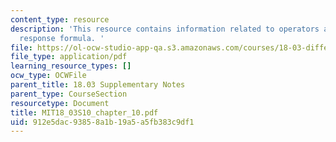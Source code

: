 ```yaml
---
content_type: resource
description: 'This resource contains information related to operators and the exponential
  response formula. '
file: https://ol-ocw-studio-app-qa.s3.amazonaws.com/courses/18-03-differential-equations-spring-2010/912e5dac93858a1b19a5a5fb383c9df1_MIT18_03S10_chapter_10.pdf
file_type: application/pdf
learning_resource_types: []
ocw_type: OCWFile
parent_title: 18.03 Supplementary Notes
parent_type: CourseSection
resourcetype: Document
title: MIT18_03S10_chapter_10.pdf
uid: 912e5dac-9385-8a1b-19a5-a5fb383c9df1
---
```

